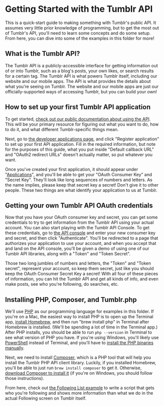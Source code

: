 # Getting Started with the Tumblr API

This is a quick-start guide to making something with Tumblr's public API. It assumes very little prior knowledge of programming, but to get the most out of Tumblr's API, you'll need to learn some concepts and do some setup. From here, you can dive into some of the examples in this folder for more!

## What is the Tumblr API?

The Tumblr API is a publicly-accessible interface for getting information out of or into Tumblr, such as a blog's posts, your own likes, or search results for a certain tag. The Tumblr API is what powers Tumblr itself, including our website and our mobile apps. The API is what provides the details about what you're seeing on Tumblr. The website and our mobile apps are just our officially-supported ways of accessing Tumblr, but you can build your own!

## How to set up your first Tumblr API application

To get started, [check out our public documentation about using the API](https://github.com/tumblr/docs/blob/master/api.md). This will be your primary resource for figuring out what you want to do, how to do it, and what different Tumblr-specific things mean.

Next, go to [the developer applications page](https://www.tumblr.com/oauth/apps), and click "Register application" to set up your first API application. Fill in the required information, but note for the purposes of this guide, what you put inside "Default callback URL" and "OAuth2 redirect URLs" doesn't actually matter, so put whatever you want.

Once you've created your first application, it should appear under "[Applications](https://www.tumblr.com/oauth/apps)", and you'll be able to get your "OAuth Consumer Key" and "Secret Key". They'll look like long sequences of numbers and letters. As the name implies, please keep that secret key a secret! Don't give it to other people. These two things are what identify your application to us at Tumblr.

## Getting your own Tumblr API OAuth credentials

Now that you have your OAuth consumer key and secret, you can get some credentials to try to get information from the Tumblr API using your actual account. You can also start playing with the Tumblr API Console. To get these credentials, go to [the API console](https://api.tumblr.com/console) and enter your new consumer key and secret, and then click "Authenticate". You'll be redirected to a page that authorizes your application to use your account, and when you accept that and land on the API console, you'll be given a demo of using one of our Tumblr API libraries, along with a "Token" and "Token Secret".

Those two long jumbles of numbers and letters, the "Token" and "Token secret", represent your account, so keep them secret, just like you should keep the OAuth Consumer Secret Key a secret! With all four of these pieces of information, you can hit the Tumblr API and get all kinds of info, and even make posts, see who you're following, do searches, etc.

## Installing PHP, Composer, and Tumblr.php

We'll use [PHP](https://www.php.net/) as our programming language for examples in this folder. If you're on a Mac, the easiest way to install PHP is to open up the Terminal app, [install Homebrew](https://brew.sh/), and then run "brew install php" in Terminal after Homebrew is installed. (We'll be spending a lot of time in the Terminal app.) After PHP installs, you should be able to run `php --version` in Terminal to see what version of PHP you have. If you're using Windows, you'll likely use [PowerShell](https://docs.microsoft.com/en-us/powershell/) instead of Terminal, and you'll have to [install the PHP binaries manually](https://windows.php.net/download).

Next, we need to install [Composer](https://getcomposer.org/), which is a PHP tool that will help you install the Tumblr PHP API client library. Luckily, if you installed Homebrew, you'll be able to just run `brew install composer` to get it. Otherwise, [download Composer to install it](https://getcomposer.org/download/) (if you're on Windows, you should follow those instructions).

From here, check out [the Following List example](following-list) to write a script that gets who you're following and shows more information than what we do in the actual Following screen on Tumblr itself.